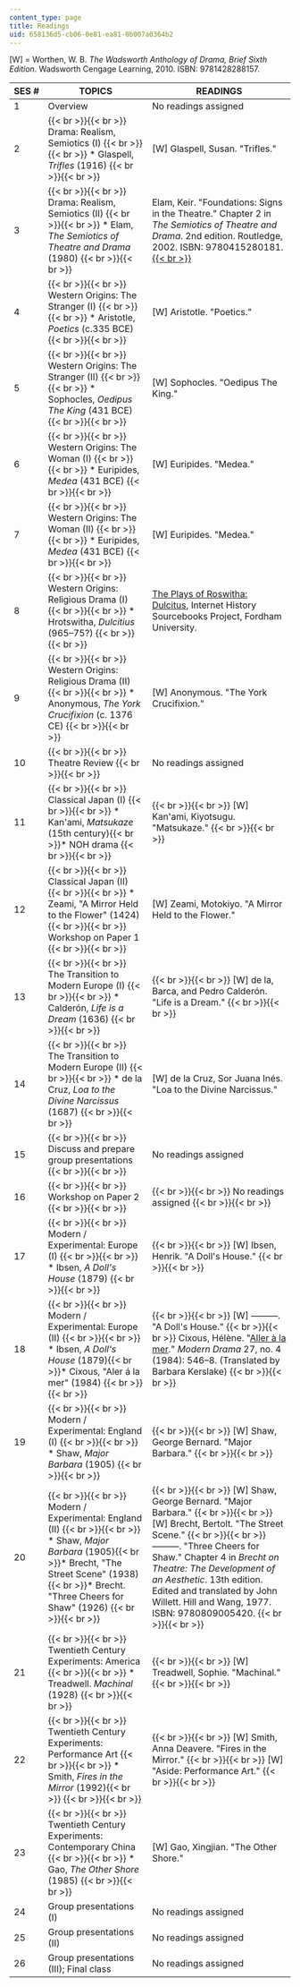 ```yaml
---
content_type: page
title: Readings
uid: 658136d5-cb06-0e81-ea81-0b007a0364b2
---
```


\[W\] = Worthen, W. B. _The Wadsworth Anthology of Drama, Brief Sixth Edition_. Wadsworth Cengage Learning, 2010. ISBN: 9781428288157.

| SES # | TOPICS | READINGS |
| --- | --- | --- |
| 1 | Overview | No readings assigned |
| 2 |  {{< br >}}{{< br >}} Drama: Realism, Semiotics (I) {{< br >}}{{< br >}} *   Glaspell, _Trifles_ (1916) {{< br >}}{{< br >}}  | \[W\] Glaspell, Susan. "Trifles." |
| 3 |  {{< br >}}{{< br >}} Drama: Realism, Semiotics (II) {{< br >}}{{< br >}} *   Elam, _The Semiotics of Theatre and Drama_ (1980) {{< br >}}{{< br >}}  | Elam, Keir. "Foundations: Signs in the Theatre." Chapter 2 in _The Semiotics of Theatre and Drama_. 2nd edition. Routledge, 2002. ISBN: 9780415280181.[  {{< br >}}](http://books.google.com/books?id=dJCYI_OpaAkC&pg=PAfrontcover) |
| 4 |  {{< br >}}{{< br >}} Western Origins: The Stranger (I) {{< br >}}{{< br >}} *   Aristotle, _Poetics_ (c.335 BCE) {{< br >}}{{< br >}}  | \[W\] Aristotle. "Poetics." |
| 5 |  {{< br >}}{{< br >}} Western Origins: The Stranger (II) {{< br >}}{{< br >}} *   Sophocles, _Oedipus The King_ (431 BCE) {{< br >}}{{< br >}}  | \[W\] Sophocles. "Oedipus The King." |
| 6 |  {{< br >}}{{< br >}} Western Origins: The Woman (I) {{< br >}}{{< br >}} *   Euripides, _Medea_ (431 BCE) {{< br >}}{{< br >}}  | \[W\] Euripides. "Medea." |
| 7 |  {{< br >}}{{< br >}} Western Origins: The Woman (II) {{< br >}}{{< br >}} *   Euripides, _Medea_ (431 BCE) {{< br >}}{{< br >}}  | \[W\] Euripides. "Medea." |
| 8 |  {{< br >}}{{< br >}} Western Origins: Religious Drama (I) {{< br >}}{{< br >}} *   Hrotswitha, _Dulcitius_ (965–75?) {{< br >}}{{< br >}}  | [The Plays of Roswitha: Dulcitus](http://sourcebooks.fordham.edu/basis/roswitha-dulcitius.asp), Internet History Sourcebooks Project, Fordham University. |
| 9 |  {{< br >}}{{< br >}} Western Origins: Religious Drama (II) {{< br >}}{{< br >}} *   Anonymous, _The York Crucifixion_ (c. 1376 CE) {{< br >}}{{< br >}}  | \[W\] Anonymous. "The York Crucifixion." |
| 10 |  {{< br >}}{{< br >}} Theatre Review {{< br >}}{{< br >}}  | No readings assigned |
| 11 |  {{< br >}}{{< br >}} Classical Japan (I) {{< br >}}{{< br >}} *   Kan'ami, _Matsukaze_ (15th century){{< br >}}*   NOH drama {{< br >}}{{< br >}}  |  {{< br >}}{{< br >}} \[W\] Kan'ami, Kiyotsugu. "Matsukaze." {{< br >}}{{< br >}}  |
| 12 |  {{< br >}}{{< br >}} Classical Japan (II) {{< br >}}{{< br >}} *   Zeami, "A Mirror Held to the Flower" (1424) {{< br >}}{{< br >}} Workshop on Paper 1 {{< br >}}{{< br >}}  | \[W\] Zeami, Motokiyo. "A Mirror Held to the Flower." |
| 13 |  {{< br >}}{{< br >}} The Transition to Modern Europe (I) {{< br >}}{{< br >}} *   Calderón, _Life is a Dream_ (1636) {{< br >}}{{< br >}}  |  {{< br >}}{{< br >}} \[W\] de la, Barca, and Pedro Calderón. "Life is a Dream." {{< br >}}{{< br >}}  |
| 14 |  {{< br >}}{{< br >}} The Transition to Modern Europe (II) {{< br >}}{{< br >}} *   de la Cruz, _Loa to the Divine Narcissus_ (1687) {{< br >}}{{< br >}}  | \[W\] de la Cruz, Sor Juana Inés. "Loa to the Divine Narcissus." |
| 15 |  {{< br >}}{{< br >}} Discuss and prepare group presentations {{< br >}}{{< br >}}  | No readings assigned |
| 16 |  {{< br >}}{{< br >}} Workshop on Paper 2 {{< br >}}{{< br >}}  |  {{< br >}}{{< br >}} No readings assigned {{< br >}}{{< br >}}  |
| 17 |  {{< br >}}{{< br >}} Modern / Experimental: Europe (I) {{< br >}}{{< br >}} *   Ibsen, _A Doll's House_ (1879) {{< br >}}{{< br >}}  |  {{< br >}}{{< br >}} \[W\] Ibsen, Henrik. "A Doll's House." {{< br >}}{{< br >}}  |
| 18 |  {{< br >}}{{< br >}} Modern / Experimental: Europe (II) {{< br >}}{{< br >}} *   Ibsen, _A Doll's House_ (1879){{< br >}}*   Cixous, "Aler á la mer" (1984) {{< br >}}{{< br >}}  |  {{< br >}}{{< br >}} \[W\] ———. "A Doll's House." {{< br >}}{{< br >}} Cixous, Hélène. "[Aller à la mer](https://muse.jhu.edu/article/498656)." _Modern Drama_ 27, no. 4 (1984): 546–8. (Translated by Barbara Kerslake) {{< br >}}{{< br >}}  |
| 19 |  {{< br >}}{{< br >}} Modern / Experimental: England (I) {{< br >}}{{< br >}} *   Shaw, _Major Barbara_ (1905) {{< br >}}{{< br >}}  |  {{< br >}}{{< br >}} \[W\] Shaw, George Bernard. "Major Barbara." {{< br >}}{{< br >}}  |
| 20 |  {{< br >}}{{< br >}} Modern / Experimental: England (II) {{< br >}}{{< br >}} *   Shaw, _Major Barbara_ (1905){{< br >}}*   Brecht, "The Street Scene" (1938){{< br >}}*   Brecht. "Three Cheers for Shaw" (1926) {{< br >}}{{< br >}}  |  {{< br >}}{{< br >}} \[W\] Shaw, George Bernard. "Major Barbara." {{< br >}}{{< br >}} \[W\] Brecht, Bertolt. "The Street Scene." {{< br >}}{{< br >}} ———. "Three Cheers for Shaw." Chapter 4 in _Brecht on Theatre: The Development of an Aesthetic_. 13th edition. Edited and translated by John Willett. Hill and Wang, 1977. ISBN: 9780809005420. {{< br >}}{{< br >}}  |
| 21 |  {{< br >}}{{< br >}} Twentieth Century Experiments: America {{< br >}}{{< br >}} *   Treadwell. _Machinal_ (1928) {{< br >}}{{< br >}}  |  {{< br >}}{{< br >}} \[W\] Treadwell, Sophie. "Machinal." {{< br >}}{{< br >}}  |
| 22 |  {{< br >}}{{< br >}} Twentieth Century Experiments: Performance Art {{< br >}}{{< br >}} *   Smith, _Fires in the Mirror_ (1992){{< br >}}     {{< br >}}{{< br >}}  |  {{< br >}}{{< br >}} \[W\] Smith, Anna Deavere. "Fires in the Mirror." {{< br >}}{{< br >}} \[W\] "Aside: Performance Art." {{< br >}}{{< br >}}  |
| 23 |  {{< br >}}{{< br >}} Twentieth Century Experiments: Contemporary China {{< br >}}{{< br >}} *   Gao, _The Other Shore_ (1985) {{< br >}}{{< br >}}  | \[W\] Gao, Xingjian. "The Other Shore." |
| 24 | Group presentations (I) | No readings assigned |
| 25 | Group presentations (II) | No readings assigned |
| 26 | Group presentations (III); Final class | No readings assigned